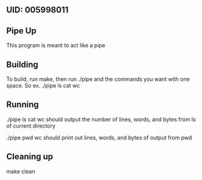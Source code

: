 ## UID: 005998011

## Pipe Up

This program is meant to act like a pipe

## Building

To build, run make, then run ./pipe and the commands you want with one space. So ex. ./pipe ls cat wc

## Running

./pipe ls cat wc should output the number of lines, words, and bytes from ls of current directory

./pipe pwd wc should print out  lines, words, and bytes of output from pwd

## Cleaning up

make clean
